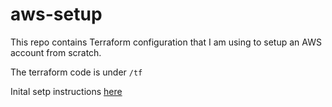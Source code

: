 # aws-setup

This repo contains Terraform configuration that I am using to setup an AWS account from scratch. 


The terraform code is under `/tf`

Inital setp instructions [here](./setup.md)
